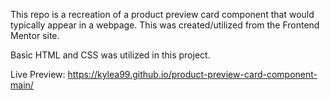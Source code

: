 This repo is a recreation of a product preview card component that would typically appear in a webpage. This was created/utilized from the Frontend Mentor site.

Basic HTML and CSS was utilized in this project.

Live Preview:
https://kylea99.github.io/product-preview-card-component-main/